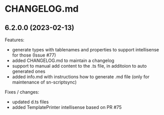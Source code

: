 # CHANGELOG.md


  

## 6.2.0.0 (2023-02-13)

Features:
  - generate types with tablenames and properties to support intellisense for those (Issue #77)
  - added CHANGELOG.md to maintain a changelog 
  - support to manual add content to the .ts file, in additoion to auto generated ones
  - added info.md with instructions how to generate .md file (only for maintenance of sn-scriptsync)

Fixes / changes:
  - updated d.ts files
  - added TemplatePrinter intellisense based on PR #75

